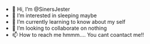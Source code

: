 - 👋 Hi, I’m @SinersJester
- 👀 I’m interested in sleeping maybe
- 🌱 I’m currently learning to know about my self
- 💞️ I’m looking to collaborate on nothing
- 📫 How to reach me hmmm.... You cant coantact me!!

<!---
SinersJester/SinersJester is a ✨ special ✨ repository because its `README.md` (this file) appears on your GitHub profile.
You can click the Preview link to take a look at your changes.
--->
